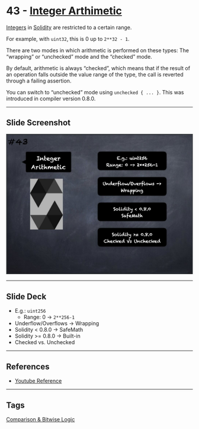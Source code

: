 # 43 - [Integer Arthimetic](Integer%20Arthimetic.md)
[Integers](Integers.md) in [Solidity](Solidity.md) are restricted to a certain range. 

For example, with `uint32`, this is 0 up to `2**32 - 1`. 

There are two modes in which arithmetic is performed on these types: The “wrapping” or “unchecked” mode and the “checked” mode. 

By default, arithmetic is always “checked”, which means that if the result of an operation falls outside the value range of the type, the call is reverted through a failing assertion. 

You can switch to “unchecked” mode using `unchecked { ... }`. This was introduced in compiler version 0.8.0.
___
## Slide Screenshot
![043.jpg](../../images/2.%20Solidity%20101/043.jpg)
___
## Slide Deck
- E.g.: `uint256`
	- Range: 0 -> `2**256-1`
- Underflow/Overflows -> Wrapping
- Solidity < 0.8.0 -> SafeMath
- Solidity >= 0.8.0 -> Built-in
- Checked vs. Unchecked
___
## References
- [Youtube Reference](https://youtu.be/6VIJpze1jbU?t=278)
___
## Tags
[Comparison & Bitwise Logic](../1.%20Ethereum101/Comparison%20&%20Bitwise%20Logic.md)

